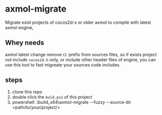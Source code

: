 # axmol-migrate

Migrate exist projects of cocos2d-x or older axmol to compile with latest axmol engine,

## Whey needs

axmol latest change remove `CC` prefix from sources files, so if exists project not include `cocos2d.h` only, or include 
other header files of engine, you can use this tool to fast migreate your sources code includes.

## steps

1. clone this repo
2. double click the `buld.ps1` of this project
3. powershell .\build_x64\axmol-migrate --fuzzy --source-dir <path/to/your/project/>

